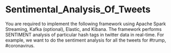 # Sentimental_Analysis_Of_Tweets
You are required to implement the following framework using Apache Spark Streaming, Kafka (optional), Elastic, and Kibana. The framework performs SENTIMENT analysis of particular hash tags in twitter data in real-time. For example, we want to do the sentiment analysis for all the tweets for #trump, #coronavirus. 
